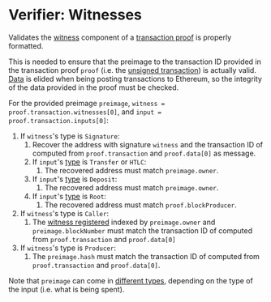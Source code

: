 Verifier: Witnesses
===

Validates the [witness](../1.%20Data%20Structures/Witness.md) component of a [transaction proof](./Transaction%20Proof.md) is properly formatted.

This is needed to ensure that the preimage to the transaction ID provided in the transaction proof `proof` (i.e. the [unsigned transaction](./../1.%20Data%20Structures/Transactions.md)) is actually valid. [Data](./../1.%20Data%20Structures/Transactions.md) is elided when being posting transactions to Ethereum, so the integrity of the data provided in the proof must be checked.

For the provided preimage `preimage`, `witness = proof.transaction.witnesses[0]`, and `input = proof.transaction.inputs[0]`:
1. If `witness`'s type is `Signature`:
    1. Recover the address with signature `witness` and the transaction ID of computed from `proof.transaction` and `proof.data[0]` as message.
    1. If `input`'s [type](../1.%20Data%20Structures/Inputs.md) is `Transfer` or `HTLC`:
        1. The recovered address must match `preimage.owner`.
    1. If `input`'s [type](../1.%20Data%20Structures/Inputs.md) is `Deposit`:
        1. The recovered address must match `preimage.owner`.
    1. If `input`'s [type](../1.%20Data%20Structures/Inputs.md) is `Root`:
        1. The recovered address must match `proof.blockProducer`.
1. If `witness`'s type is `Caller`:
    1. The [witness registered](../1.%20Data%20Structures/Witness.md) indexed by `preimage.owner` and `preimage.blockNumber` must match the transaction ID of computed from `proof.transaction` and `proof.data[0]`
1. If `witness`'s type is `Producer`:
    1. The `preimage.hash` must match the transaction ID of computed from `proof.transaction` and `proof.data[0]`.

Note that `preimage` can come in [different types](./Inputs.md), depending on the type of the input (i.e. what is being spent).
